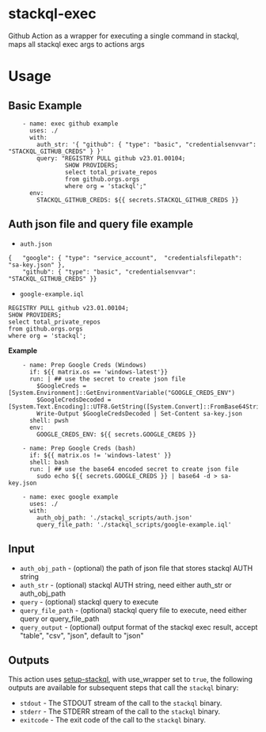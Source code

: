 # stackql-exec
Github Action as a wrapper for executing a single command in stackql, maps all stackql exec args to actions args

# Usage

## Basic Example
```
    - name: exec github example
      uses: ./
      with:
        auth_str: '{ "github": { "type": "basic", "credentialsenvvar": "STACKQL_GITHUB_CREDS" } }'
        query: "REGISTRY PULL github v23.01.00104;
                SHOW PROVIDERS;
                select total_private_repos
                from github.orgs.orgs
                where org = 'stackql';"
      env: 
        STACKQL_GITHUB_CREDS: ${{ secrets.STACKQL_GITHUB_CREDS }}

```


## Auth json file and query file example
- `auth.json`
```
{   "google": { "type": "service_account",  "credentialsfilepath": "sa-key.json" },
    "github": { "type": "basic", "credentialsenvvar": "STACKQL_GITHUB_CREDS" }}
```
- `google-example.iql`
```
REGISTRY PULL github v23.01.00104;
SHOW PROVIDERS;
select total_private_repos
from github.orgs.orgs
where org = 'stackql';
```
**Example**
```
    - name: Prep Google Creds (Windows)
      if: ${{ matrix.os == 'windows-latest'}}
      run: | ## use the secret to create json file
        $GoogleCreds = [System.Environment]::GetEnvironmentVariable("GOOGLE_CREDS_ENV")
        $GoogleCredsDecoded = [System.Text.Encoding]::UTF8.GetString([System.Convert]::FromBase64String($GoogleCreds))
        Write-Output $GoogleCredsDecoded | Set-Content sa-key.json
      shell: pwsh
      env:
        GOOGLE_CREDS_ENV: ${{ secrets.GOOGLE_CREDS }}
  
    - name: Prep Google Creds (bash)
      if: ${{ matrix.os != 'windows-latest' }}
      shell: bash
      run: | ## use the base64 encoded secret to create json file
        sudo echo ${{ secrets.GOOGLE_CREDS }} | base64 -d > sa-key.json

    - name: exec google example
      uses: ./
      with:
        auth_obj_path: './stackql_scripts/auth.json'
        query_file_path: './stackql_scripts/google-example.iql'
```


## Input
- `auth_obj_path` - (optional) the path of json file that stores stackql AUTH string
- `auth_str` - (optional) stackql AUTH string, need either auth_str or auth_obj_path
- `query` - (optional) stackql query to execute
- `query_file_path` - (optional) stackql query file to execute, need either query or query_file_path
- `query_output` - (optional) output format of the stackql exec result, accept "table", "csv", "json", default to "json"


## Outputs
This action uses [setup-stackql](https://github.com/marketplace/actions/stackql-studio-setup-stackql), with use_wrapper set
to `true`, the following outputs are available for subsequent steps that call the `stackql` binary:

- `stdout` - The STDOUT stream of the call to the `stackql` binary.
- `stderr` - The STDERR stream of the call to the `stackql` binary.
- `exitcode` - The exit code of the call to the `stackql` binary.
